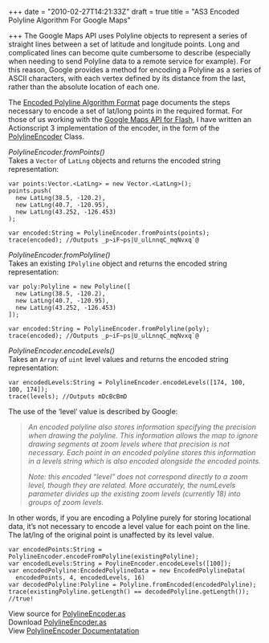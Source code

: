 +++
date = "2010-02-27T14:21:33Z"
draft = true
title = "AS3 Encoded Polyline Algorithm For Google Maps"

+++
The Google Maps API uses Polyline objects to represent a series of straight lines between a set of latitude and longitude points. Long and complicated lines can become quite cumbersome to describe (especially when needing to send Polyline data to a remote service for example). For this reason, Google provides a method for encoding a Polyline as a series of ASCII characters, with each vertex defined by its distance from the last, rather than the absolute location of each one.

The [Encoded Polyline Algorithm Format](http://code.google.com/apis/maps/documentation/polylinealgorithm.html) page documents the steps necessary to encode a set of lat/long points in the required format. For those of us working with the [Google Maps API for Flash](http://code.google.com/apis/maps/documentation/flash/), I have written an Actionscript 3 implementation of the encoder, in the form of the [PolylineEncoder](http://code.google.com/p/duncanhall-lib/source/browse/trunk/net/duncanhall/gmaps/PolylineEncoder.as) Class.

_PolylineEncoder.fromPoints()_  
Takes a `Vector` of `LatLng` objects and returns the encoded string representation:

    var points:Vector.<LatLng> = new Vector.<LatLng>();
    points.push(
      new LatLng(38.5, -120.2), 
      new LatLng(40.7, -120.95), 
      new LatLng(43.252, -126.453)
    );
      
    var encoded:String = PolylineEncoder.fromPoints(points);
    trace(encoded); //Outputs _p~iF~ps|U_ulLnnqC_mqNvxq`@

_PolylineEncoder.fromPolyline()_  
Takes an existing `IPolyline` object and returns the encoded string representation:

    var poly:Polyline = new Polyline([
      new LatLng(38.5, -120.2), 
      new LatLng(40.7, -120.95), 
      new LatLng(43.252, -126.453)
    ]);
      
    var encoded:String = PolylineEncoder.fromPolyline(poly);
    trace(encoded); //Outputs _p~iF~ps|U_ulLnnqC_mqNvxq`@

_PolylineEncoder.encodeLevels()_  
Takes an `Array` of `uint` level values and returns the encoded string representation:

    var encodedLevels:String = PolylineEncoder.encodeLevels([174, 100, 100, 174]);
    trace(levels); //Outputs mDcBcBmD

The use of the ‘level’ value is described by Google:

> _An encoded polyline also stores information specifying the precision when drawing the polyline. This information allows the map to ignore drawing segments at zoom levels where that precision is not necessary. Each point in an encoded polyline stores this information in a levels string which is also encoded alongside the encoded points._
>
> _Note: this encoded “level” does not correspond directly to a zoom level, though they are related. More accurately, the numLevels parameter divides up the existing zoom levels (currently 18) into groups of zoom levels._

In other words, if you are encoding a Polyline purely for storing locational data, it’s not necessary to encode a level value for each point on the line. The lat/lng of the original point is unaffected by its level value.

    var encodedPoints:String = PolylineEncoder.encodeFromPolyline(existingPolyline);
    var encodedLevels:String = PoylineEncoder.encodeLevels([100]);
    var encodedPolyline:EncodedPolylineData = new EncodedPolylineData(
      encodedPoints, 4, encodedLevels, 16)
    var decodedPolyline:Polyline = Polyline.fromEncoded(encodedPolyline);
    trace(existingPolyline.getLength() == decodedPolyline.getLength()); //true!

View source for [PolylineEncoder.as](http://code.google.com/p/duncanhall-lib/source/browse/trunk/net/duncanhall/gmaps/PolylineEncoder.as)  
Download [PolylineEncoder.as](http://code.google.com/p/duncanhall-lib/source/checkout)  
View [PolylineEncoder Documentatation](http://duncanhall.net/docs/net/duncanhall/gmaps/PolylineEncoder.html)